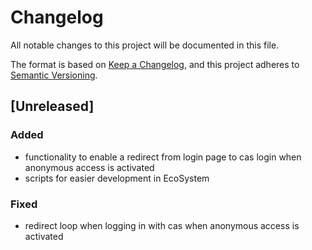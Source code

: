 # Changelog
All notable changes to this project will be documented in this file.

The format is based on [Keep a Changelog](https://keepachangelog.com/en/1.0.0/),
and this project adheres to [Semantic Versioning](https://semver.org/spec/v2.0.0.html).

## [Unreleased]

### Added
- functionality to enable a redirect from login page to cas login when anonymous access is activated
- scripts for easier development in EcoSystem

### Fixed
- redirect loop when logging in with cas when anonymous access is activated
